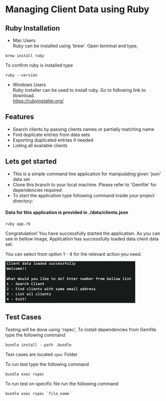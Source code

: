 # Managing Client Data using Ruby 

## Ruby Installation
* Mac Users <br>
Ruby can be installed using 'brew'. Open terminal and type,

```shell
brew install ruby
```

To confirm ruby is installed type

```shell
ruby --version
```

* Windows Users <br>
Ruby installer can be used to install ruby. Go to following link to download.<br>
https://rubyinstaller.org/

## Features
* Search clients by passing clients names or partially matching name  <br>
* Find duplicate entries from data sets  <br>
* Exporting duplicated entries if needed  <br>
* Listing all available clients  <br>

## Lets get started
* This is a simple command line application for manipulating given 'json' data set<br>
* Clone this branch to your local machine. Please refer to 'Gemfile' for dependencies required<br>
* To start the application type following command inside your project directory: <br>

#### **Data for this application is provided in ./data/clients.json**

```shell
ruby app.rb
```
Congratulation! You have successfully started the application. As you can see in bellow image, 
Application has successfully loaded data client data set. <br>

You can select from option 1 - 4 for the relevant action you need.

![img.png](img.png)

## Test Cases 

Testing will be done using 'rspec', To install dependencies from Gemfile type the following command

```shell
bundle install --path .bundle
```

Test cases are located `spec` Folder<br>

To run test type the following command
```shell
bundle exec rspec
```
To run test on specific file run the following command
```shell
bundle exec rspec `file_name`
```